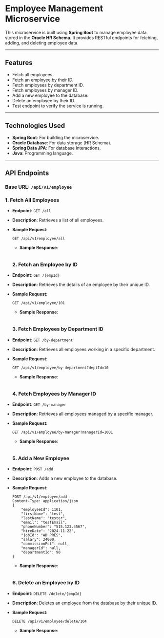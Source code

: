 # Employee Management Microservice

This microservice is built using **Spring Boot** to manage employee data stored in the **Oracle HR Schema**. It provides RESTful endpoints for fetching, adding, and deleting employee data. 

---

## Features

- Fetch all employees.
- Fetch an employee by their ID.
- Fetch employees by department ID.
- Fetch employees by manager ID.
- Add a new employee to the database.
- Delete an employee by their ID.
- Test endpoint to verify the service is running.

---

## Technologies Used

- **Spring Boot**: For building the microservice.
- **Oracle Database**: For data storage (HR Schema).
- **Spring Data JPA**: For database interactions.
- **Java**: Programming language.

---

## API Endpoints

### Base URL: `/api/v1/employee`

### 1. **Fetch All Employees**
- **Endpoint**: `GET /all`
- **Description**: Retrieves a list of all employees.
- **Sample Request**:
  ```http
  GET /api/v1/employee/all
  ```
  - **Sample Response**:
  ```json
  
  ```

  ### 2. **Fetch an Employee by ID**
- **Endpoint**: `GET /{empId}`
- **Description**: Retrieves the details of an employee by their unique ID.
- **Sample Request**:
  ```http
  GET /api/v1/employee/101
  ```
  - **Sample Response**:
  ```json
  
  ```

  ### 3. **Fetch Employees by Department ID**
- **Endpoint**: `GET /by-department`
- **Description**: Retrieves all employees working in a specific department.
- **Sample Request**:
  ```http
  GET /api/v1/employee/by-department?deptId=10
  ```
  - **Sample Response**:
  ```json
  
  ```

  ### 4. **Fetch Employees by Manager ID**
- **Endpoint**: `GET /by-manager`
- **Description**: Retrieves all employees managed by a specific manager.
- **Sample Request**:
  ```http
  GET /api/v1/employee/by-manager?managerId=1001
  ```
  - **Sample Response**:
  ```json
  
  ```

  ### 5. **Add a New Employee**
- **Endpoint**: `POST /add`
- **Description**: Adds a new employee to the database.
- **Sample Request**:
  ```http
  POST /api/v1/employee/add
  Content-Type: application/json
  {
      "employeeId": 1101,
      "firstName": "test",
      "lastName": "tester",
      "email": "testEmail",
      "phoneNumber": "515.123.4567",
      "hireDate": "2024-11-22",
      "jobId": "AD_PRES",
      "salary": 24000,
      "commissionPct": null,
      "managerId": null,
      "departmentId": 90
  }
  ```
  - **Sample Response**:
  ```json
  
  ```

  ### 6. **Delete an Employee by ID**
- **Endpoint**: `DELETE /delete/{empId}`
- **Description**: Deletes an employee from the database by their unique ID.
- **Sample Request**:
  ```http
  DELETE /api/v1/employee/delete/104
  ```
  - **Sample Response**:
  ```json
  
  ```
